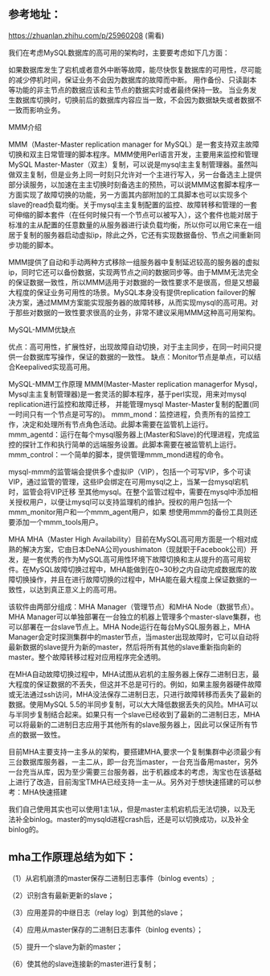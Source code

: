 
参考地址：
-----------
https://zhuanlan.zhihu.com/p/25960208 (需看)  




我们在考虑MySQL数据库的高可用的架构时，主要要考虑如下几方面：

如果数据库发生了宕机或者意外中断等故障，能尽快恢复数据库的可用性，尽可能的减少停机时间，保证业务不会因为数据库的故障而中断。
用作备份、只读副本等功能的非主节点的数据应该和主节点的数据实时或者最终保持一致。
当业务发生数据库切换时，切换前后的数据库内容应当一致，不会因为数据缺失或者数据不一致而影响业务。




MMM介绍

MMM（Master-Master replication manager for MySQL）是一套支持双主故障切换和双主日常管理的脚本程序。MMM使用Perl语言开发，主要用来监控和管理MySQL Master-Master（双主）复制，可以说是mysql主主复制管理器。虽然叫做双主复制，但是业务上同一时刻只允许对一个主进行写入，另一台备选主上提供部分读服务，以加速在主主切换时刻备选主的预热，可以说MMM这套脚本程序一方面实现了故障切换的功能，另一方面其内部附加的工具脚本也可以实现多个slave的read负载均衡。关于mysql主主复制配置的监控、故障转移和管理的一套可伸缩的脚本套件（在任何时候只有一个节点可以被写入），这个套件也能对居于标准的主从配置的任意数量的从服务器进行读负载均衡，所以你可以用它来在一组居于复制的服务器启动虚拟ip，除此之外，它还有实现数据备份、节点之间重新同步功能的脚本。

MMM提供了自动和手动两种方式移除一组服务器中复制延迟较高的服务器的虚拟ip，同时它还可以备份数据，实现两节点之间的数据同步等。由于MMM无法完全的保证数据一致性，所以MMM适用于对数据的一致性要求不是很高，但是又想最大程度的保证业务可用性的场景。MySQL本身没有提供replication failover的解决方案，通过MMM方案能实现服务器的故障转移，从而实现mysql的高可用。对于那些对数据的一致性要求很高的业务，非常不建议采用MMM这种高可用架构。


MySQL-MMM优缺点

优点：高可用性，扩展性好，出现故障自动切换，对于主主同步，在同一时间只提供一台数据库写操作，保证的数据的一致性。
缺点：Monitor节点是单点，可以结合Keepalived实现高可用。

MySQL-MMM工作原理
MMM(Master-Master replication managerfor Mysql，Mysql主主复制管理器)是一套灵活的脚本程序，基于perl实现，用来对mysql replication进行监控和故障迁移，
并能管理mysql Master-Master复制的配置(同一时间只有一个节点是可写的)。
mmm_mond：监控进程，负责所有的监控工作，决定和处理所有节点角色活动。此脚本需要在监管机上运行。
mmm_agentd：运行在每个mysql服务器上(Master和Slave)的代理进程，完成监控的探针工作和执行简单的远端服务设置。此脚本需要在被监管机上运行。
mmm_control：一个简单的脚本，提供管理mmm_mond进程的命令。
 
mysql-mmm的监管端会提供多个虚拟IP（VIP），包括一个可写VIP，多个可读VIP，通过监管的管理，这些IP会绑定在可用mysql之上，当某一台mysql宕机时，监管会将VIP迁移
至其他mysql。在整个监管过程中，需要在mysql中添加相关授权用户，以便让mysql可以支持监理机的维护。授权的用户包括一个mmm_monitor用户和一个mmm_agent用户，如果
想使用mmm的备份工具则还要添加一个mmm_tools用户。



MHA
MHA（Master High Availability）目前在MySQL高可用方面是一个相对成熟的解决方案，它由日本DeNA公司youshimaton（现就职于Facebook公司）开发，是一套优秀的作为MySQL高可用性环境下故障切换和主从提升的高可用软件。在MySQL故障切换过程中，MHA能做到在0~30秒之内自动完成数据库的故障切换操作，并且在进行故障切换的过程中，MHA能在最大程度上保证数据的一致性，以达到真正意义上的高可用。

该软件由两部分组成：MHA Manager（管理节点）和MHA Node（数据节点）。MHA Manager可以单独部署在一台独立的机器上管理多个master-slave集群，也可以部署在一台slave节点上。MHA Node运行在每台MySQL服务器上，MHA Manager会定时探测集群中的master节点，当master出现故障时，它可以自动将最新数据的slave提升为新的master，然后将所有其他的slave重新指向新的master。整个故障转移过程对应用程序完全透明。

在MHA自动故障切换过程中，MHA试图从宕机的主服务器上保存二进制日志，最大程度的保证数据的不丢失，但这并不总是可行的。例如，如果主服务器硬件故障或无法通过ssh访问，MHA没法保存二进制日志，只进行故障转移而丢失了最新的数据。使用MySQL 5.5的半同步复制，可以大大降低数据丢失的风险。MHA可以与半同步复制结合起来。如果只有一个slave已经收到了最新的二进制日志，MHA可以将最新的二进制日志应用于其他所有的slave服务器上，因此可以保证所有节点的数据一致性。

目前MHA主要支持一主多从的架构，要搭建MHA,要求一个复制集群中必须最少有三台数据库服务器，一主二从，即一台充当master，一台充当备用master，另外一台充当从库，因为至少需要三台服务器，出于机器成本的考虑，淘宝也在该基础上进行了改造，目前淘宝TMHA已经支持一主一从。另外对于想快速搭建的可以参考：MHA快速搭建

我们自己使用其实也可以使用1主1从，但是master主机宕机后无法切换，以及无法补全binlog。master的mysqld进程crash后，还是可以切换成功，以及补全binlog的。

mha工作原理总结为如下：
-----
（1）从宕机崩溃的master保存二进制日志事件（binlog events）;

（2）识别含有最新更新的slave；

（3）应用差异的中继日志（relay log）到其他的slave；

（4）应用从master保存的二进制日志事件（binlog events）；

（5）提升一个slave为新的master；



（6）使其他的slave连接新的master进行复制；
